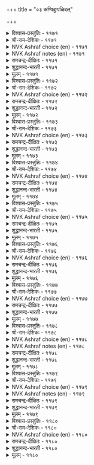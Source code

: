 +++
title = "०३ कण्विदुप्पऴिदल्"

+++


<details><summary>विश्वास-प्रस्तुतिः - ११७१</summary>

कण्दाम् कलुऴ्व तॆवन्गॊलो तण्डानोय्  
ताम्गाट्ट याम्गण् डदु।      ११७१
</details>

<details><summary>श्री-राम-देशिकः - ११७१</summary>

त्वमेव प्रथमं नेत्र! मह्मं प्रियमदशेयः ।  
कामाधिर्ववृधे तेन कम्मात् त्वं रुदसि वृथा ॥ ११७१॥
</details>

<details><summary>NVK Ashraf choice (en) - ११७१</summary>

११७१
Why the same eyes that showed him to me
And caused this fever, now cry in anguish?
(N.V.K. Ashraf)
</details>

<details><summary>NVK Ashraf notes (en) - ११७१</summary>

११७१. An interesting alternate translation, but not close to the original: “My eyes only showed him and filled me with passion. Why now filled with tears?” * - (K. Krishnaswamy & Vijaya Ramkumar)
</details>

<details><summary>रामचन्द्र-दीक्षितः - ११७१</summary>

1171 kaṇtām kaluḻvatu evaṉkolō taṇṭānōy  
tāmkāṭṭa yāṅkaṇ ṭatu.

1171\. Did you not show him to me and push me into the incurable sickness of love? Then why do you weep now to sft him, the cause of all your woe?  
</details>

<details><summary>शुद्धानन्द-भारती - ११७१</summary>

1\. கண்தாம் கலுழ்வ தெவன்கொலோ தண்டாநோய்  
தாம்காட்ட யாம் கண்டது.  
The eye pointed him to me; why then  
They weep with malady and pine?        1171  
</details>

<details><summary>मूलम् - ११७१</summary>

कण्दाम् कलुऴ्व तॆवन्गॊलो तण्डानोय्  
ताम्गाट्ट याम्गण् डदु।      ११७१
</details>

<details><summary>विश्वास-प्रस्तुतिः - ११७२</summary>

तॆरिन्दुणरा नोक्किय उण्गण् परिन्दुणराप्  
पैदल् उऴप्पदु ऎवन्?       ११७२
</details>

<details><summary>श्री-राम-देशिकः - ११७२</summary>

अविचार्य पुरा दृष्ट्वा प्रियं प्रीतिपुरस्सरम् ।  
अद्याज्ञानात् कुतो नेत्रे खिद्येते प्रीतिसंयुते ॥ ११७२॥
</details>

<details><summary>NVK Ashraf choice (en) - ११७२</summary>

११७२
Why do these eyes, once thoughtlessly looked at him,
Now not repent but grieve?
(P.S. Sundaram), (N.V.K. Ashraf)
</details>

<details><summary>रामचन्द्र-दीक्षितः - ११७२</summary>

1172 terintuṇarā nōkkiya uṇkaṇ parintuṇarāp  
paital uḻappatu evaṉ.

1172\. Oh Eyes! Having thoughtlessly feasted upon the lover, how can you now grieve for your own folly?  
</details>

<details><summary>शुद्धानन्द-भारती - ११७२</summary>

2\. தெரிந்துணரா நோக்கிய உண்கண் பரிந்துணராப்  
பைதல் உழப்பது எவன்.  
Why should these dyed eyes grieve now sans  
Regrets for their thoughtless glance?        1172  
</details>

<details><summary>मूलम् - ११७२</summary>

तॆरिन्दुणरा नोक्किय उण्गण् परिन्दुणराप्  
पैदल् उऴप्पदु ऎवन्?       ११७२
</details>

<details><summary>विश्वास-प्रस्तुतिः - ११७३</summary>

कदुमॆनत् तानोक्कित् तामे कलुऴुम्  
इदुनगत् तक्क तुडैत्तु।       ११७३
</details>

<details><summary>श्री-राम-देशिकः - ११७३</summary>

नेत्रे पूर्व स्वयं गत्वा तं नायकमपश्यताम् ।  
रुदतः स्वयमद्यात्र, परीहासपदं हि तत् ॥ ११७३॥
</details>

<details><summary>NVK Ashraf choice (en) - ११७३</summary>

११७३
Funny the very same eyes that once
Eagerly looked at him are now in tears!
(N.V.K. Ashraf)
</details>

<details><summary>रामचन्द्र-दीक्षितः - ११७३</summary>

1173 katumeṉat tāmnōkkit tāmē kaluḻum  
itunakat takkatu uṭaittu.

1173\. Those eyes once leapt to see the lover; now they weep by themselves. Is it not laughable?  
</details>

<details><summary>शुद्धानन्द-भारती - ११७३</summary>

3\. கதுமெனத் தாம்நோக்கித் தாமே கலுழும்  
இதுநகத் தக்கது உடைத்து.  
Eyes darted eager glance that day  
It's funny that they weep today.        1173  
</details>

<details><summary>मूलम् - ११७३</summary>

कदुमॆनत् तानोक्कित् तामे कलुऴुम्  
इदुनगत् तक्क तुडैत्तु।       ११७३
</details>

<details><summary>विश्वास-प्रस्तुतिः - ११७४</summary>

पॆयलाट्रा नीरुलन्द उण्गण् उयलाट्रा  
उय्विल्नोय् ऎन्गण् निऱुत्तु।       ११७४
</details>

<details><summary>श्री-राम-देशिकः - ११७४</summary>

अनिवार्य कामरोगं शाश्वतं मम चक्षुषी ।  
मह्मं दत्त्वा क्रन्दितुं ते ह्यशक्ते नीरवर्जिते ॥ ११७४॥
</details>

<details><summary>NVK Ashraf choice (en) - ११७४</summary>

११७४
Having driven me to this incurable fever,
My eyes have dried up, drained of all tears. *
(K.R. Srinivasa Iyengar)
</details>

<details><summary>रामचन्द्र-दीक्षितः - ११७४</summary>

1174 peyalāṟṟā nīrulanta uṇkaṇ uyalāṟṟā  
uyvilnōy eṉkaṇ niṟuttu.

1174\. Plunging me into an inevitable and incurable disease, these eyes of mine pour out their tears and run dry.  
</details>

<details><summary>शुद्धानन्द-भारती - ११७४</summary>

4\. பெயலாற்றா நீருலந்த உண்கண் உயலாற்றா  
உய்வில்நோய் என்கண் நிறுத்து.  
These eyes left me to endless grief  
Crying adry without relief.        1174  
</details>

<details><summary>मूलम् - ११७४</summary>

पॆयलाट्रा नीरुलन्द उण्गण् उयलाट्रा  
उय्विल्नोय् ऎन्गण् निऱुत्तु।       ११७४
</details>

<details><summary>विश्वास-प्रस्तुतिः - ११७५</summary>

पडलाट्रा पैदल् उऴक्कुम् कडलाट्राक्  
कामनोय् सॆय्दऎन् कण्।       ११७५
</details>

<details><summary>श्री-राम-देशिकः - ११७५</summary>

मन्नेत्रे ये पुरा कामरोगं सागरसन्निभम् ।  
अयच्छतामिदानीं ते खिद्येते निद्रया विना ॥ ११७५॥
</details>

<details><summary>NVK Ashraf choice (en) - ११७५</summary>

११७५
My eyes plunged me in a raging sea of love
And for this must suffer sleepless pain. *
(P.S. Sundaram)
</details>

<details><summary>रामचन्द्र-दीक्षितः - ११७५</summary>

1175 paṭalāṟṟā paital uḻakkum kaṭalāṟṟāk  
kāmanōy ceytaeṉ kaṇ.

1175\. My eyes that caused a disease of love vaster than the sea itself, do not now close themselves in sleep; they languish in grief.  
</details>

<details><summary>शुद्धानन्द-भारती - ११७५</summary>

5\. படலாற்றா பைதல் உழக்கும் கடலாற்றாக்  
காமநோய் செய்தஎன் கண்.  
My eyes causing lust more than sea  
Suffer that torture sleeplessly.        1175  
</details>

<details><summary>मूलम् - ११७५</summary>

पडलाट्रा पैदल् उऴक्कुम् कडलाट्राक्  
कामनोय् सॆय्दऎन् कण्।       ११७५
</details>

<details><summary>विश्वास-प्रस्तुतिः - ११७६</summary>

ओऒ इनिदे ऎमक्किन्नोय् सॆय्दगण्  
ताअम् इदऱ्पट् टदु।       ११७६
</details>

<details><summary>श्री-राम-देशिकः - ११७६</summary>

कामरोगप्रदाभ्यां मे नयनाभ्यां यदद्य तु ।  
तुल्पोऽनुभूयते खेदः तत्तस्य खलु युज्यते ॥ ११७६॥
</details>

<details><summary>NVK Ashraf choice (en) - ११७६</summary>

११७६
How nice! The eyes that caused this torment
Are themselves tormented. *
(P.S. Sundaram)
</details>

<details><summary>रामचन्द्र-दीक्षितः - ११७६</summary>

1176 ōo iṉitē emakkuinnōy ceytakaṇ  
tāam itaṉpaṭ ṭatu.

1176\. The very eyes that have caused me all those woes languish in sorrow by themselves. This is indeed just!  
</details>

<details><summary>शुद्धानन्द-भारती - ११७६</summary>

6\. ஓஒ இனிதே எமக்கிந்நோய் செய்தகண்  
தாஅம் இதற்பட் டது.  
Lo! eyes that wrought this love-sickness  
Are victims of the same themselves.        1176  
</details>

<details><summary>मूलम् - ११७६</summary>

ओऒ इनिदे ऎमक्किन्नोय् सॆय्दगण्  
ताअम् इदऱ्पट् टदु।       ११७६
</details>

<details><summary>विश्वास-प्रस्तुतिः - ११७७</summary>

उऴन्दुऴन् दुळ्नीर् अऱुग विऴैन्दिऴैन्दु  
वेण्डि अवर्क्कण्ड कण्।       ११७७
</details>

<details><summary>श्री-राम-देशिकः - ११७७</summary>

प्रेम्णा सहर्ष ये नेत्रे प्रियं पूर्वमपश्यताम् ।  
निर्निद्रे तेऽद्य खेदेन स्यातामश्रुविवर्जिते ॥ ११७७॥
</details>

<details><summary>NVK Ashraf choice (en) - ११७७</summary>

११७७
Let tears dry up pining and pining in the eyes
That eyed him longing and longing.
( Shuddhananda Bharatiar)
</details>

<details><summary>रामचन्द्र-दीक्षितः - ११७७</summary>

1177 uḻantuuḻantu uḷnīr aṟuka viḻaintuiḻaintu  
vēṇṭi avarkaṇṭa kaṇ.

1177\. These eyes hungered, wept, and repeatedly sent their glances to him. May they grieve and dry up all their stock of tears!  
</details>

<details><summary>शुद्धानन्द-भारती - ११७७</summary>

7\. உழந்துழந்து உள்நீர் அறுக விழைந்திழைந்து  
வேண்டி யவர்க்கண்ட கண்.  
Let tears dry up pining pining  
In eyes that eyed him longing longing.        1177  
</details>

<details><summary>मूलम् - ११७७</summary>

उऴन्दुऴन् दुळ्नीर् अऱुग विऴैन्दिऴैन्दु  
वेण्डि अवर्क्कण्ड कण्।       ११७७
</details>

<details><summary>विश्वास-प्रस्तुतिः - ११७८</summary>

पेणादु पॆट्टार् उळर्मन्नो मट्रवर्क्  
काणादु अमैविल कण्।       ११७८
</details>

<details><summary>श्री-राम-देशिकः - ११७८</summary>

हार्द प्रेम विना वाक्यमात्रात् प्रेमदर्शकः ।  
अस्ति कश्रिददृष्ट्वा तं न नेत्रे शान्तिमापतुः ॥ ११७८॥
</details>

<details><summary>NVK Ashraf choice (en) - ११७८</summary>

११७८
He made love with words, not with heart.
Yet my eyes pine, seeing him not. *
( Shuddhananda Bharatiar), (P.S. Sundaram)
</details>

<details><summary>NVK Ashraf notes (en) - ११७८</summary>

११७८. Compare with १२८३. Five of the seven seers (metrical feet) between these two couplets are same! “Let him neglect me and do what he will. My eyes will not rest till they see him”
</details>

<details><summary>रामचन्द्र-दीक्षितः - ११७८</summary>

1178 pēṇātu peṭṭār uḷarmaṉṉō maṟṟavark  
kāṇātu amaivila kaṇ.

1178\. She says to her companion: ‘Did you not say that he who loves with words gets the wearing. Unless I see him straight before me, my eyelids do not close in sleep.’  
</details>

<details><summary>शुद्धानन्द-भारती - ११७८</summary>

8\. பேணாது பெட்டார் உளர்மன்னோ மற்றவர்க்  
காணாது அமைவில கண்.  
Ther's he whose lips loved, not his heart  
Yet my eyes pine seeing him not.        1178  
</details>

<details><summary>मूलम् - ११७८</summary>

पेणादु पॆट्टार् उळर्मन्नो मट्रवर्क्  
काणादु अमैविल कण्।       ११७८
</details>

<details><summary>विश्वास-प्रस्तुतिः - ११७९</summary>

वाराक्काल् तुञ्जा वरिन्दुञ्जा आयिडै  
आरञर् उट्रन कण्।       ११७९
</details>

<details><summary>श्री-राम-देशिकः - ११७९</summary>

आगते नायके तद्वत्, अप्राप्तेऽपि च नायके ।  
नायाति निद्रा तस्मान्मे विषण्णे नयने भृशम् ॥ ११७९॥
</details>

<details><summary>NVK Ashraf choice (en) - ११७९</summary>

११७९
Sleepless when he is not here, sleepless when he is,
Either way my eyes never rest.
(P.S. Sundaram)
</details>

<details><summary>NVK Ashraf notes (en) - ११७९</summary>

११७९. Compare with १२९५ for style and word play. “Anxious of not getting and of losing when got, either way my heart is always anxious” - (N.V.K. Ashraf), (P.S. Sundaram)
</details>

<details><summary>रामचन्द्र-दीक्षितः - ११७९</summary>

1179 vārākkāl tuñcā variṉtuñcā āyiṭai  
ārañar uṟṟaṉa kaṇ.

1179\. When he is away, my eyes are restless. When he comes, they are sleepless. Lost between these extremities my eyes endure untold suffering.  
</details>

<details><summary>शुद्धानन्द-भारती - ११७९</summary>

9\. வாராக்கால் துஞ்சா வரின்துஞ்சா ஆயிடை  
ஆரஞர் உற்றன கண்.  
He comes; no sleep; he goes; no sleep  
This is the fate of eyes that weep.        1179  
</details>

<details><summary>मूलम् - ११७९</summary>

वाराक्काल् तुञ्जा वरिन्दुञ्जा आयिडै  
आरञर् उट्रन कण्।       ११७९
</details>

<details><summary>विश्वास-प्रस्तुतिः - ११८०</summary>

मऱैबॆऱल् ऊरार्क्कु अरिदण्ड्राल् ऎम्बोल्  
अऱैबऱै कण्णार् अगत्तु।       ११८०
</details>

<details><summary>श्री-राम-देशिकः - ११८०</summary>

गुह्यप्रकाशपटहतुल्यनेत्रयुता वयम् ।  
अतोऽस्मन्नयने दृष्ट्वा रहस्यं जनाः ॥ ११८०॥
</details>

<details><summary>NVK Ashraf choice (en) - ११८०</summary>

११८०
With eyes that drum up and declare my grief,
It is hard to conceal secrets from these folks! *
(J. Narayanaswamy)
</details>

<details><summary>रामचन्द्र-दीक्षितः - ११८०</summary>

1180 maṟaipeṟal ūrārkku aritaṉṟāl empōl  
aṟaipaṟai kaṇṇār akattu.

1180\. It is certainly not hard for the villagers to read my secret love. My tell-tale eyes proclaim it to the world.  
</details>

<details><summary>शुद्धानन्द-भारती - ११८०</summary>

10\. மறைபெறல் ஊரார்க்கு அரிதன்றால் எம்போல்  
அறைபறை கண்ணா ரகத்து.  
Like drum beats eyes declare my heart;  
From people who could hide his secret?        1180  
</details>

<details><summary>मूलम् - ११८०</summary>

मऱैबॆऱल् ऊरार्क्कु अरिदण्ड्राल् ऎम्बोल्  
अऱैबऱै कण्णार् अगत्तु।       ११८०
</details>
